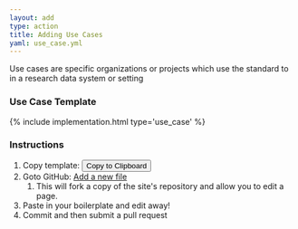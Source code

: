 ```yaml
---
layout: add
type: action
title: Adding Use Cases
yaml: use_case.yml
---
```

<div id="use_cases">
<p>Use cases are specific organizations or projects which use the standard to
  in a research data system or setting</p>
<h3> Use Case Template</h3>
{% include implementation.html type='use_case' %}
<h3>Instructions</h3>
<ol>
<li>Copy template: <button class="clip-button btn btn-primary"
                           title="copy to clipboard"
                           type="button" 
                           data-clipboard-target="{% include {{page.yaml}} %}">
    Copy to Clipboard</button>
</li>
<li>Goto GitHub: <a href="{{ site.repourl }}/new/{{ site.repobranch }}/use_cases">
    Add a new file</a>
  <ol>
    <li>This will fork a copy of the site's repository and allow you to edit a
        page.</li>
  </ol>
</li>
<li>Paste in your boilerplate and edit away!</li>
<li>Commit and then submit a pull request</li>
</ol>
</div>
